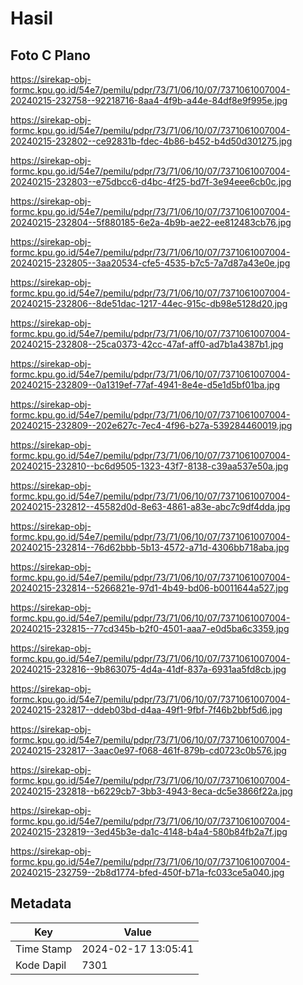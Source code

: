 # Hasil

## Foto C Plano

https://sirekap-obj-formc.kpu.go.id/54e7/pemilu/pdpr/73/71/06/10/07/7371061007004-20240215-232758--92218716-8aa4-4f9b-a44e-84df8e9f995e.jpg

https://sirekap-obj-formc.kpu.go.id/54e7/pemilu/pdpr/73/71/06/10/07/7371061007004-20240215-232802--ce92831b-fdec-4b86-b452-b4d50d301275.jpg

https://sirekap-obj-formc.kpu.go.id/54e7/pemilu/pdpr/73/71/06/10/07/7371061007004-20240215-232803--e75dbcc6-d4bc-4f25-bd7f-3e94eee6cb0c.jpg

https://sirekap-obj-formc.kpu.go.id/54e7/pemilu/pdpr/73/71/06/10/07/7371061007004-20240215-232804--5f880185-6e2a-4b9b-ae22-ee812483cb76.jpg

https://sirekap-obj-formc.kpu.go.id/54e7/pemilu/pdpr/73/71/06/10/07/7371061007004-20240215-232805--3aa20534-cfe5-4535-b7c5-7a7d87a43e0e.jpg

https://sirekap-obj-formc.kpu.go.id/54e7/pemilu/pdpr/73/71/06/10/07/7371061007004-20240215-232806--8de51dac-1217-44ec-915c-db98e5128d20.jpg

https://sirekap-obj-formc.kpu.go.id/54e7/pemilu/pdpr/73/71/06/10/07/7371061007004-20240215-232808--25ca0373-42cc-47af-aff0-ad7b1a4387b1.jpg

https://sirekap-obj-formc.kpu.go.id/54e7/pemilu/pdpr/73/71/06/10/07/7371061007004-20240215-232809--0a1319ef-77af-4941-8e4e-d5e1d5bf01ba.jpg

https://sirekap-obj-formc.kpu.go.id/54e7/pemilu/pdpr/73/71/06/10/07/7371061007004-20240215-232809--202e627c-7ec4-4f96-b27a-539284460019.jpg

https://sirekap-obj-formc.kpu.go.id/54e7/pemilu/pdpr/73/71/06/10/07/7371061007004-20240215-232810--bc6d9505-1323-43f7-8138-c39aa537e50a.jpg

https://sirekap-obj-formc.kpu.go.id/54e7/pemilu/pdpr/73/71/06/10/07/7371061007004-20240215-232812--45582d0d-8e63-4861-a83e-abc7c9df4dda.jpg

https://sirekap-obj-formc.kpu.go.id/54e7/pemilu/pdpr/73/71/06/10/07/7371061007004-20240215-232814--76d62bbb-5b13-4572-a71d-4306bb718aba.jpg

https://sirekap-obj-formc.kpu.go.id/54e7/pemilu/pdpr/73/71/06/10/07/7371061007004-20240215-232814--5266821e-97d1-4b49-bd06-b0011644a527.jpg

https://sirekap-obj-formc.kpu.go.id/54e7/pemilu/pdpr/73/71/06/10/07/7371061007004-20240215-232815--77cd345b-b2f0-4501-aaa7-e0d5ba6c3359.jpg

https://sirekap-obj-formc.kpu.go.id/54e7/pemilu/pdpr/73/71/06/10/07/7371061007004-20240215-232816--9b863075-4d4a-41df-837a-6931aa5fd8cb.jpg

https://sirekap-obj-formc.kpu.go.id/54e7/pemilu/pdpr/73/71/06/10/07/7371061007004-20240215-232817--ddeb03bd-d4aa-49f1-9fbf-7f46b2bbf5d6.jpg

https://sirekap-obj-formc.kpu.go.id/54e7/pemilu/pdpr/73/71/06/10/07/7371061007004-20240215-232817--3aac0e97-f068-461f-879b-cd0723c0b576.jpg

https://sirekap-obj-formc.kpu.go.id/54e7/pemilu/pdpr/73/71/06/10/07/7371061007004-20240215-232818--b6229cb7-3bb3-4943-8eca-dc5e3866f22a.jpg

https://sirekap-obj-formc.kpu.go.id/54e7/pemilu/pdpr/73/71/06/10/07/7371061007004-20240215-232819--3ed45b3e-da1c-4148-b4a4-580b84fb2a7f.jpg

https://sirekap-obj-formc.kpu.go.id/54e7/pemilu/pdpr/73/71/06/10/07/7371061007004-20240215-232759--2b8d1774-bfed-450f-b71a-fc033ce5a040.jpg


## Metadata

| Key        | Value               |
| ---------- | ------------------- |
| Time Stamp | 2024-02-17 13:05:41 |
| Kode Dapil | 7301                |



